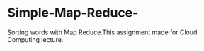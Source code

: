 # Simple-Map-Reduce-

Sorting words with Map Reduce.This assignment made for Cloud Computing lecture.
